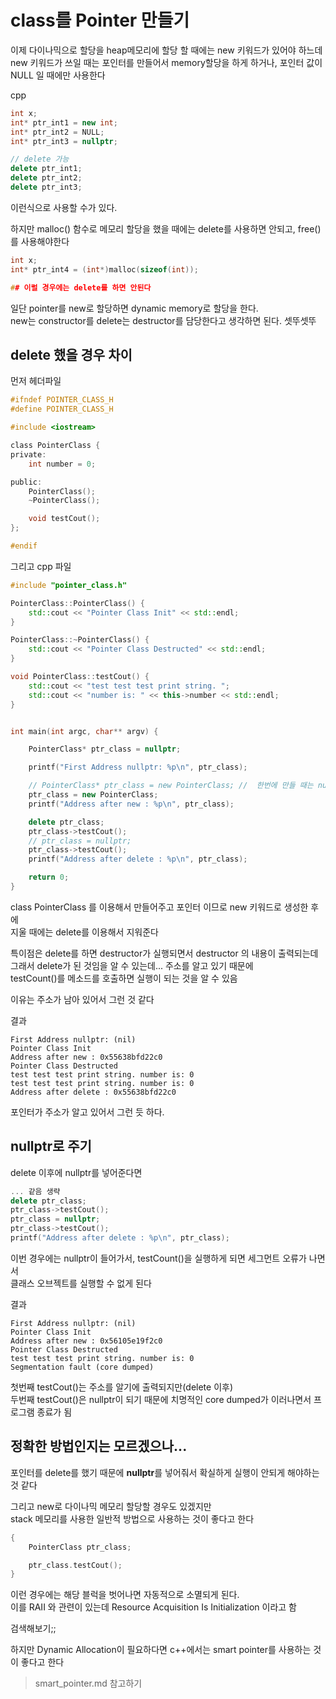 # class를 Pointer 만들기

이제 다이나믹으로 할당을 heap메모리에 할당 할 때에는 new 키워드가 있어야 하느데  
new 키워드가 쓰일 때는 포인터를 만들어서 memory할당을 하게 하거나, 포인터 값이 NULL 일 때에만 사용한다   

cpp
```cpp
int x;
int* ptr_int1 = new int;
int* ptr_int2 = NULL;
int* ptr_int3 = nullptr;

// delete 가능
delete ptr_int1;
delete ptr_int2;
delete ptr_int3;
```

이런식으로 사용할 수가 있다. 

하지만 malloc() 함수로 메모리 할당을 했을 때에는 delete를 사용하면 안되고, free()를 사용해야한다   
```cpp
int x;
int* ptr_int4 = (int*)malloc(sizeof(int));

## 이럴 경우에는 delete를 하면 안된다
```

일단 pointer를 new로 할당하면 dynamic memory로 할당을 한다.  
new는 constructor를 delete는 destructor를 담당한다고 생각하면 된다. 셋뚜셋뚜   


## delete 했을 경우 차이

먼저 헤더파일
```h
#ifndef POINTER_CLASS_H
#define POINTER_CLASS_H

#include <iostream>

class PointerClass {
private:
    int number = 0;

public:
    PointerClass();
    ~PointerClass();

    void testCout();
};

#endif
```

그리고 cpp 파일
```cpp
#include "pointer_class.h"

PointerClass::PointerClass() {
    std::cout << "Pointer Class Init" << std::endl;
}

PointerClass::~PointerClass() {
    std::cout << "Pointer Class Destructed" << std::endl;
}

void PointerClass::testCout() {
    std::cout << "test test test print string. ";
    std::cout << "number is: " << this->number << std::endl;
}


int main(int argc, char** argv) {

    PointerClass* ptr_class = nullptr;

    printf("First Address nullptr: %p\n", ptr_class);

    // PointerClass* ptr_class = new PointerClass; //  한번에 만들 때는 nullptr을 줄 필요없이 바로 만들어도 됨
    ptr_class = new PointerClass;
    printf("Address after new : %p\n", ptr_class);

    delete ptr_class;
    ptr_class->testCout();
    // ptr_class = nullptr;
    ptr_class->testCout();
    printf("Address after delete : %p\n", ptr_class);

    return 0;
}
```


class PointerClass 를 이용해서 만들어주고 포인터 이므로 new 키워드로 생성한 후에   
지울 때에는 delete를 이용해서 지워준다   

특이점은 delete를 하면 destructor가 실행되면서 destructor 의 내용이 출력되는데  
그래서 delete가 된 것임을 알 수 있는데... 주소를 알고 있기 때문에   
testCount()를 메소드를 호출하면 실행이 되는 것을 알 수 있음   

이유는 주소가 남아 있어서 그런 것 같다   

결과  
```
First Address nullptr: (nil)
Pointer Class Init
Address after new : 0x55638bfd22c0
Pointer Class Destructed
test test test print string. number is: 0
test test test print string. number is: 0
Address after delete : 0x55638bfd22c0
```

포인터가 주소가 알고 있어서 그런 듯 하다.   

## nullptr로 주기
delete 이후에 nullptr를 넣어준다면

```cpp
... 같음 생략
delete ptr_class;
ptr_class->testCout();
ptr_class = nullptr;
ptr_class->testCout();
printf("Address after delete : %p\n", ptr_class);
```

이번 경우에는 nullptr이 들어가서, testCount()을 실행하게 되면 세그먼트 오류가 나면서   
클래스 오브젝트를 실행할 수 없게 된다   

결과
```
First Address nullptr: (nil)
Pointer Class Init
Address after new : 0x56105e19f2c0
Pointer Class Destructed
test test test print string. number is: 0
Segmentation fault (core dumped)
```
첫번째 testCout()는 주소를 알기에 출력되지만(delete 이후)    
두번째 testCout()은 nullptr이 되기 때문에 치명적인 core dumped가 이러나면서 프로그램 종료가 됨   


## 정확한 방법인지는 모르겠으나... 
포인터를 delete를 했기 때문에 **nullptr**를 넣어줘서 확실하게 실행이 안되게 해야하는 것 같다

그리고 new로 다이나믹 메모리 할당할 경우도 있겠지만  
stack 메모리를 사용한 일반적 방법으로 사용하는 것이 좋다고 한다   

```cpp
{
    PointerClass ptr_class;

    ptr_class.testCout();
}
```
이런 경우에는 해당 블럭을 벗어나면 자동적으로 소멸되게 된다.   
이를 RAII 와 관련이 있는데 Resource Acquisition Is Initialization 이라고 함  

검색해보기;;


하지만 Dynamic Allocation이 필요하다면 c++에서는 smart pointer를 사용하는 것이 좋다고 한다  

> smart_pointer.md 참고하기

